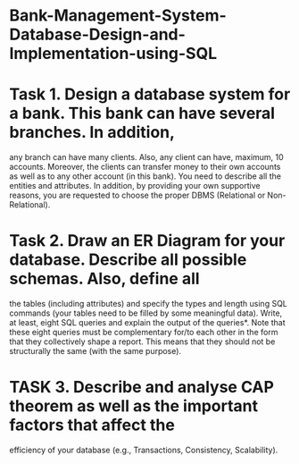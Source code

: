 # Bank-Management-System-Database-Design-and-Implementation-using-SQL

# Task 1. Design a database system for a bank. This bank can have several branches. In addition,
any branch can have many clients. Also, any client can have, maximum, 10 accounts.
Moreover, the clients can transfer money to their own accounts as well as to any other
account (in this bank). You need to describe all the entities and attributes. In addition, by
providing your own supportive reasons, you are requested to choose the proper DBMS
(Relational or Non-Relational).

# Task 2. Draw an ER Diagram for your database. Describe all possible schemas. Also, define all
the tables (including attributes) and specify the types and length using SQL commands (your
tables need to be filled by some meaningful data). Write, at least, eight SQL queries and
explain the output of the queries*. Note that these eight queries must be complementary
for/to each other in the form that they collectively shape a report. This means that they should
not be structurally the same (with the same purpose).

# TASK 3. Describe and analyse CAP theorem as well as the important factors that affect the
efficiency of your database (e.g., Transactions, Consistency, Scalability). 
